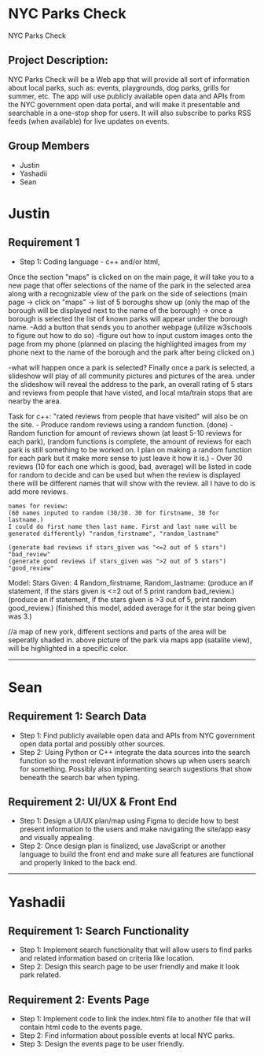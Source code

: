 # NYC Parks Check
NYC Parks Check

## Project Description: 
NYC Parks Check will be a Web app that will provide all sort of information about local parks, such as: events, playgrounds, dog parks, grills for summer, etc. The app will use publicly available open data and APIs from the NYC government open data portal, and will make it presentable and searchable in a one-stop shop for users. It will also subscribe to parks RSS feeds (when available) for live updates 
on events. 



## Group Members
- Justin
- Yashadii
- Sean



# Justin

## Requirement 1
- Step 1:
Coding language - c++ and/or html,

Once the section "maps" is clicked on on the main page, it will take you to a new page that offer selections of the name of the park in the selected area along with a recognizable view of the park on the side of selections (main page -> click on "maps" -> list of 5 boroughs show up (only the map of the borough will be displayed next to the name of the borough) -> once a borough is selected the list of known parks will appear under the borough name.
-Add a button that sends you to another webpage (utilize w3schools to figure out how to do so)
-figure out how to input custom images onto the page from my phone (planned on placing the highlighted images from my phone next to the name of the borough and the park after being clicked on.)

-what will happen once a park is selected?
Finally once a park is selected, a slideshow will play of all community pictures and pictures of the area.
under the slideshow will reveal the address to the park, an overall rating of 5 stars and reviews from people that have visted, and local mta/train stops that are nearby the area.

Task for c++:
"rated reviews from people that have visited" will also be on the site.
    - Produce random reviews using a random function. (done) 
    - Random function for amount of reviews shown (at least 5-10 reviews for each park), (random functions is complete, the amount of reviews for each park is still something to be worked on. I plan on making a random function for each park but it make more sense to just leave it how it is.) 
    - Over 30 reviews (10 for each one which is good, bad, average) will be listed in code for random to decide and can be used but when the review is displayed there will be different names that will show with the review. all I have to do is add more reviews.

    names for review:
    (60 names inputed to random (30/30. 30 for firstname, 30 for lastname.)
    I could do first name then last name. First and last name will be generated differently) "random_firstname", "random_lastname"

    (generate bad reviews if stars_given was "<=2 out of 5 stars") "bad_review"
    (generate good reviews if stars_given was ">2 out of 5 stars") "good_review"


Model:
Stars Given: 4
Random_firstname, Random_lastname:
(produce an if statement, if the stars given is <=2 out of 5 print random bad_review.)
(produce an if statement, if the stars given is >3 out of 5, print random good_review.) 
(finished this model, added average for it the star being given was 3.)



//a map of new york, different sections and parts of the area will be seperatly shaded in. above picture of the park via maps app (satalite view), will be highlighted in a specific color.


----------------------------------------------

# Sean

## Requirement 1: Search Data

- Step 1: Find publicly available open data and APIs from NYC government open data portal and possibly other sources.
- Step 2: Using Python or C++ integrate the data sources into the search function so the most relevant information shows up when users search for something. Possibly also implementing search sugestions that show beneath the search bar when typing.


## Requirement 2: UI/UX & Front End

- Step 1: Design a UI/UX plan/map using Figma to decide how to best present information to the users and make navigating the site/app easy and visually appealing.
- Step 2: Once design plan is finalized, use JavaScript or another language to build the front end and make sure all features are functional and properly linked to the back end.

-----------------------------------------------

# Yashadii

## Requirement 1: Search Functionality

- Step 1: Implement search functionality that will allow users to find parks and related information based on criteria like location.
- Step 2: Design this search page to be user friendly and make it look park related.


## Requirement 2: Events Page

- Step 1: Implement code to link the index.html file to another file that will contain html code to the events page.
- Step 2: Find information about possible events at local NYC parks.
- Step 3: Design the events page to be user friendly.
